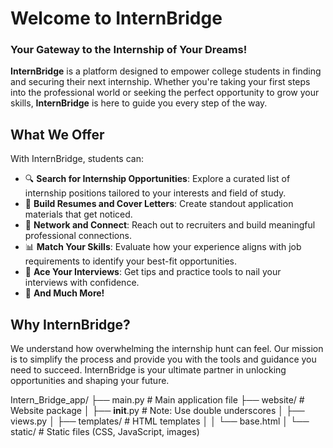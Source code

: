 # **Welcome to InternBridge**  
### Your Gateway to the Internship of Your Dreams!  

**InternBridge** is a platform designed to empower college students in finding and securing their next internship. Whether you're taking your first steps into the professional world or seeking the perfect opportunity to grow your skills, **InternBridge** is here to guide you every step of the way.

## **What We Offer**  
With InternBridge, students can:  
- 🔍 **Search for Internship Opportunities**: Explore a curated list of internship positions tailored to your interests and field of study.  
- 📝 **Build Resumes and Cover Letters**: Create standout application materials that get noticed.  
- 🤝 **Network and Connect**: Reach out to recruiters and build meaningful professional connections.  
- 📊 **Match Your Skills**: Evaluate how your experience aligns with job requirements to identify your best-fit opportunities.  
- 💼 **Ace Your Interviews**: Get tips and practice tools to nail your interviews with confidence.  
- 🚀 **And Much More!**

## **Why InternBridge?**  
We understand how overwhelming the internship hunt can feel. Our mission is to simplify the process and provide you with the tools and guidance you need to succeed. InternBridge is your ultimate partner in unlocking opportunities and shaping your future.


Intern_Bridge_app/
├── main.py               # Main application file
├── website/              # Website package
│   ├── __init__.py       # Note: Use double underscores
│   ├── views.py
│   ├── templates/        # HTML templates
│   │   └── base.html
│   └── static/           # Static files (CSS, JavaScript, images)
